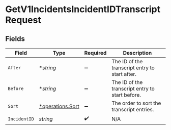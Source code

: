 # GetV1IncidentsIncidentIDTranscriptRequest


## Fields

| Field                                               | Type                                                | Required                                            | Description                                         |
| --------------------------------------------------- | --------------------------------------------------- | --------------------------------------------------- | --------------------------------------------------- |
| `After`                                             | **string*                                           | :heavy_minus_sign:                                  | The ID of the transcript entry to start after.      |
| `Before`                                            | **string*                                           | :heavy_minus_sign:                                  | The ID of the transcript entry to start before.     |
| `Sort`                                              | [*operations.Sort](../../models/operations/sort.md) | :heavy_minus_sign:                                  | The order to sort the transcript entries.           |
| `IncidentID`                                        | *string*                                            | :heavy_check_mark:                                  | N/A                                                 |